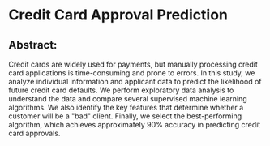# Credit Card Approval Prediction

## Abstract:
Credit cards are widely used for payments, but manually processing credit card applications is time-consuming and prone to errors. In this study, we analyze individual information and applicant data to predict the likelihood of future credit card defaults. We perform exploratory data analysis to understand the data and compare several supervised machine learning algorithms. We also identify the key features that determine whether a customer will be a "bad" client. Finally, we select the best-performing algorithm, which achieves approximately 90% accuracy in predicting credit card approvals.
